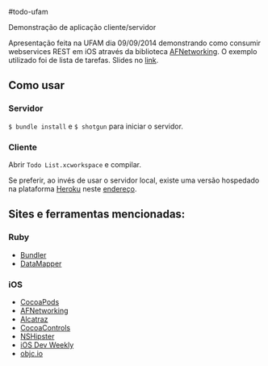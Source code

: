 #todo-ufam

Demonstração de aplicação cliente/servidor

Apresentação feita na UFAM dia 09/09/2014 demonstrando como consumir webservices REST em iOS através da biblioteca [AFNetworking](https://github.com/AFNetworking/AFNetworking). O exemplo utilizado foi de lista de tarefas. Slides no [link](http://pt.slideshare.net/MakotoMiyagawa/slides-38897332).

## Como usar

### Servidor

`$ bundle install` e  `$ shotgun` para iniciar o servidor.

### Cliente

Abrir `Todo List.xcworkspace` e compilar.

Se preferir, ao invés de usar o servidor local, existe uma versão hospedado na plataforma [Heroku](http://heroku.com/) neste [endereço](http://todo-ufam.herokuapp.com).

## Sites e ferramentas mencionadas:

### Ruby
- [Bundler](http://bundler.io/)
- [DataMapper](http://datamapper.org/)

### iOS
- [CocoaPods](http://cocoapods.org/)
- [AFNetworking](https://github.com/AFNetworking/AFNetworking)
- [Alcatraz](http://alcatraz.io/)
- [CocoaControls](http://cocoacontrols.com/)
- [NSHipster](http://nshipster.com/)
- [iOS Dev Weekly](http://iosdevweekly.com/)
- [objc.io](http://objc.io/)